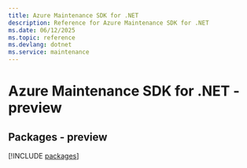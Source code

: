 ```yaml
---
title: Azure Maintenance SDK for .NET
description: Reference for Azure Maintenance SDK for .NET
ms.date: 06/12/2025
ms.topic: reference
ms.devlang: dotnet
ms.service: maintenance
---
```

# Azure Maintenance SDK for .NET - preview
## Packages - preview
[!INCLUDE [packages](maintenance-index.md)]